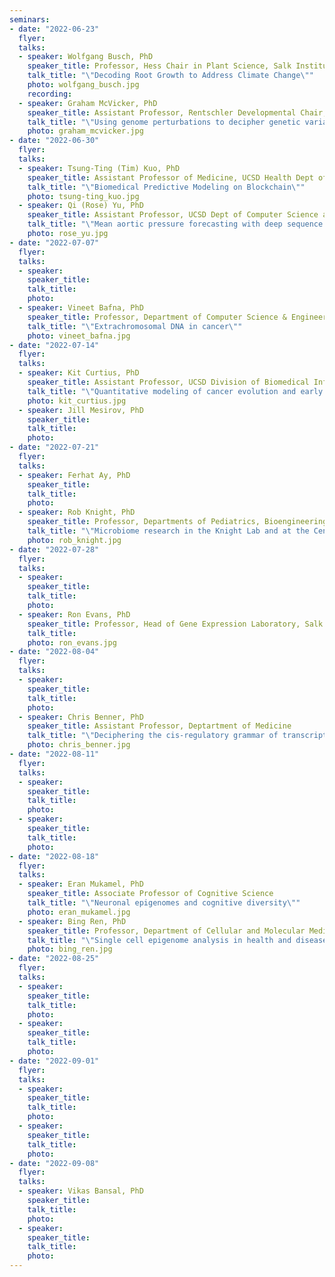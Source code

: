 ```yaml
---
seminars:
- date: "2022-06-23"
  flyer:
  talks:
  - speaker: Wolfgang Busch, PhD
    speaker_title: Professor, Hess Chair in Plant Science, Salk Institute
    talk_title: "\"Decoding Root Growth to Address Climate Change\""
    photo: wolfgang_busch.jpg
    recording:
  - speaker: Graham McVicker, PhD
    speaker_title: Assistant Professor, Rentschler Developmental Chair, Salk Institute
    talk_title: "\"Using genome perturbations to decipher genetic variants with associated with immune traits\""
    photo: graham_mcvicker.jpg
- date: "2022-06-30"
  flyer:
  talks:
  - speaker: Tsung-Ting (Tim) Kuo, PhD
    speaker_title: Assistant Professor of Medicine, UCSD Health Dept of Biomedical Informatics
    talk_title: "\"Biomedical Predictive Modeling on Blockchain\""
    photo: tsung-ting_kuo.jpg
  - speaker: Qi (Rose) Yu, PhD
    speaker_title: Assistant Professor, UCSD Dept of Computer Science and Engineering
    talk_title: "\"Mean aortic pressure forecasting with deep sequence models\""
    photo: rose_yu.jpg
- date: "2022-07-07"
  flyer:
  talks:
  - speaker: 
    speaker_title: 
    talk_title: 
    photo: 
  - speaker: Vineet Bafna, PhD
    speaker_title: Professor, Department of Computer Science & Engineering
    talk_title: "\"Extrachromosomal DNA in cancer\""
    photo: vineet_bafna.jpg
- date: "2022-07-14"
  flyer:
  talks:
  - speaker: Kit Curtius, PhD
    speaker_title: Assistant Professor, UCSD Division of Biomedical Informatics, Department of Medicine
    talk_title: "\"Quantitative modeling of cancer evolution and early detection\""
    photo: kit_curtius.jpg
  - speaker: Jill Mesirov, PhD
    speaker_title: 
    talk_title: 
    photo: 
- date: "2022-07-21"
  flyer:
  talks:
  - speaker: Ferhat Ay, PhD
    speaker_title: 
    talk_title: 
    photo: 
  - speaker: Rob Knight, PhD
    speaker_title: Professor, Departments of Pediatrics, Bioengineering, and Computer Science and Engineering
    talk_title: "\"Microbiome research in the Knight Lab and at the Center for Microbiome Innovation\""
    photo: rob_knight.jpg
- date: "2022-07-28"
  flyer:
  talks:
  - speaker: 
    speaker_title: 
    talk_title: 
    photo: 
  - speaker: Ron Evans, PhD
    speaker_title: Professor, Head of Gene Expression Laboratory, Salk Institute
    talk_title: 
    photo: ron_evans.jpg
- date: "2022-08-04"
  flyer:
  talks:
  - speaker: 
    speaker_title: 
    talk_title: 
    photo: 
  - speaker: Chris Benner, PhD
    speaker_title: Assistant Professor, Deptartment of Medicine
    talk_title: "\"Deciphering the cis-regulatory grammar of transcription initiation\""
    photo: chris_benner.jpg
- date: "2022-08-11"
  flyer:
  talks:
  - speaker: 
    speaker_title: 
    talk_title: 
    photo: 
  - speaker: 
    speaker_title: 
    talk_title: 
    photo: 
- date: "2022-08-18"
  flyer:
  talks:
  - speaker: Eran Mukamel, PhD
    speaker_title: Associate Professor of Cognitive Science
    talk_title: "\"Neuronal epigenomes and cognitive diversity\""
    photo: eran_mukamel.jpg
  - speaker: Bing Ren, PhD
    speaker_title: Professor, Department of Cellular and Molecular Medicine
    talk_title: "\"Single cell epigenome analysis in health and disease\""
    photo: bing_ren.jpg
- date: "2022-08-25"
  flyer:
  talks:
  - speaker: 
    speaker_title: 
    talk_title: 
    photo: 
  - speaker: 
    speaker_title: 
    talk_title: 
    photo: 
- date: "2022-09-01"
  flyer:
  talks:
  - speaker: 
    speaker_title: 
    talk_title: 
    photo: 
  - speaker: 
    speaker_title: 
    talk_title: 
    photo: 
- date: "2022-09-08"
  flyer:
  talks:
  - speaker: Vikas Bansal, PhD
    speaker_title: 
    talk_title: 
    photo: 
  - speaker: 
    speaker_title: 
    talk_title: 
    photo: 
---
```

